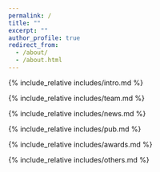 ```yaml
---
permalink: /
title: ""
excerpt: ""
author_profile: true
redirect_from: 
  - /about/
  - /about.html
---
```


<span class='anchor' id='about-me'></span>
{% include_relative includes/intro.md %}

{% include_relative includes/team.md %}

{% include_relative includes/news.md %}

{% include_relative includes/pub.md %}

{% include_relative includes/awards.md %}

{% include_relative includes/others.md %}